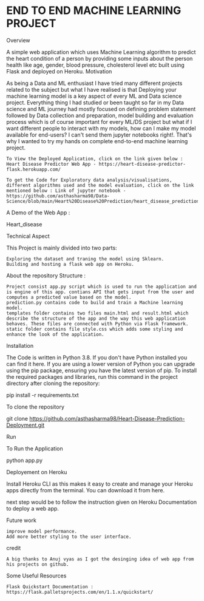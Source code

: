 # END TO END MACHINE LEARNING PROJECT

Overview

A simple web application which uses Machine Learning algorithm to predict the heart condition of a person by providing some inputs about the person health like age, gender, blood pressure, cholesterol level etc built using Flask and deployed on Heroku.
Motivation

As being a Data and ML enthusiast I have tried many different projects related to the subject but what I have realised is that Deploying your machine learning model is a key aspect of every ML and Data science project. Everything thing I had studied or been taught so far in my Data science and ML journey had mostly focused on defining problem statement followed by Data collection and preparation, model building and evaluation process which is of course important for every ML/DS project but what if I want different people to interact with my models, how can I make my model available for end-users? I can't send them jupyter notebooks right!. That's why I wanted to try my hands on complete end-to-end machine learning project.

    To View the Deployed Application, click on the link given below : Heart Disease Predictor Web App - https://heart-disease-predictor-flask.herokuapp.com/

    To get the Code for Exploratory data analysis/visualisations, different algorithms used and the model evaluation, click on the link mentioned below : Link of jupyter notebook - https://github.com/asthasharma98/Data-Science/blob/main/Heart%20Disease%20Prediction/heart_disease_prediction.ipynb


A Demo of the Web App :

Heart_disease


Technical Aspect

This Project is mainly divided into two parts:

    Exploring the dataset and traning the model using Sklearn.
    Building and hosting a flask web app on Heroku.

About the repository Structure :

    Project consist app.py script which is used to run the application and is engine of this app. contians API that gets input from the user and computes a predicted value based on the model.
    prediction.py contains code to build and train a Machine learning model.
    templates folder contains two files main.html and result.html which describe the structure of the app and the way this web application behaves. These files are connected with Python via Flask framework.
    static folder contains file style.css which adds some styling and enhance the look of the application.

Installation

The Code is written in Python 3.8. If you don't have Python installed you can find it here. If you are using a lower version of Python you can upgrade using the pip package, ensuring you have the latest version of pip. To install the required packages and libraries, run this command in the project directory after cloning the repository:

pip install -r requirements.txt 

To clone the repository

git clone https://github.com/asthasharma98/Heart-Disease-Prediction-Deployment.git

Run

To Run the Application

python app.py

Deployement on Heroku

Install Heroku CLI as this makes it easy to create and manage your Heroku apps directly from the terminal. You can download it from here.

next step would be to follow the instruction given on Heroku Documentation to deploy a web app.


Future work

    improve model performance.
    Add more better styling to the user interface.

credit

    A big thanks to Anuj vyas as I got the desinging idea of web app from his projects on github.

Some Useful Resources

    Flask Quickstart Documentation : https://flask.palletsprojects.com/en/1.1.x/quickstart/
